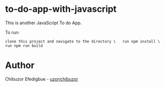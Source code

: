 # to-do-app-with-javascript

This is another JavaScript To do App.

To run:

`clone this project and navigate to the directory \  
run npm install \ 
run npm run build
`

# Author

Chibuzor Efedigbue - [uzorjchibuzor](https://www.github.com/uzorjchibuzor)


